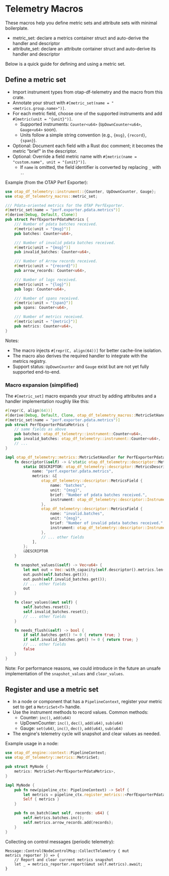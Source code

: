 # Telemetry Macros

These macros help you define metric sets and attribute sets with minimal
boilerplate.

- metric_set: declare a metrics container struct and auto-derive the handler and
  descriptor
- attribute_set: declare an attribute container struct and auto-derive its
  handler and descriptor

Below is a quick guide for defining and using a metric set.

## Define a metric set

- Import instrument types from otap-df-telemetry and the macro from this crate.
- Annotate your struct with `#[metric_set(name = "<metrics.group.name>")]`.
- For each metric field, choose one of the supported instruments and add
  `#[metric(unit = "{unit}")]`.
  - Supported instruments: `Counter<u64>` (`UpDownCounter<u64>`, `Gauge<u64>`
    soon).
  - Units follow a simple string convention (e.g., `{msg}`, `{record}`,
    `{span}`).
- Optional: Document each field with a Rust doc comment; it becomes the metric
  "brief" in the descriptor.
- Optional: Override a field metric name with
  `#[metric(name = "custom.name", unit = "{unit}")]`.
  - If `name` is omitted, the field identifier is converted by replacing `_`
    with `.`.

Example (from the OTAP Perf Exporter):

```rust
use otap_df_telemetry::instrument::{Counter, UpDownCounter, Gauge};
use otap_df_telemetry_macros::metric_set;

/// Pdata-oriented metrics for the OTAP PerfExporter.
#[metric_set(name = "perf.exporter.pdata.metrics")]
#[derive(Debug, Default, Clone)]
pub struct PerfExporterPdataMetrics {
    /// Number of pdata batches received.
    #[metric(unit = "{msg}")]
    pub batches: Counter<u64>,

    /// Number of invalid pdata batches received.
    #[metric(unit = "{msg}")]
    pub invalid_batches: Counter<u64>,

    /// Number of Arrow records received.
    #[metric(unit = "{record}")]
    pub arrow_records: Counter<u64>,

    /// Number of logs received.
    #[metric(unit = "{log}")]
    pub logs: Counter<u64>,

    /// Number of spans received.
    #[metric(unit = "{span}")]
    pub spans: Counter<u64>,

    /// Number of metrics received.
    #[metric(unit = "{metric}")]
    pub metrics: Counter<u64>,
}
```

Notes:

- The macro injects `#[repr(C, align(64))]` for better cache-line isolation.
- The macro also derives the required handler to integrate with the metrics
  registry.
- Support status: `UpDownCounter` and `Gauge` exist but are not yet fully
  supported end-to-end.

### Macro expansion (simplified)

The `#[metric_set]` macro expands your struct by adding attributes and a handler
implementation roughly like this:

```rust
#[repr(C, align(64))]
#[derive(Debug, Default, Clone, otap_df_telemetry_macros::MetricSetHandler)]
#[metric_set(name = "perf.exporter.pdata.metrics")]
pub struct PerfExporterPdataMetrics {
    // same fields as above
    pub batches: otap_df_telemetry::instrument::Counter<u64>,
    pub invalid_batches: otap_df_telemetry::instrument::Counter<u64>,
    // ...
}

impl otap_df_telemetry::metrics::MetricSetHandler for PerfExporterPdataMetrics {
    fn descriptor(&self) -> &'static otap_df_telemetry::descriptor::MetricsDescriptor {
        static DESCRIPTOR: otap_df_telemetry::descriptor::MetricsDescriptor = otap_df_telemetry::descriptor::MetricsDescriptor {
            name: "perf.exporter.pdata.metrics",
            metrics: &[
                otap_df_telemetry::descriptor::MetricsField {
                    name: "batches",
                    unit: "{msg}",
                    brief: "Number of pdata batches received.",
                    instrument: otap_df_telemetry::descriptor::Instrument::Counter,
                },
                otap_df_telemetry::descriptor::MetricsField {
                    name: "invalid.batches",
                    unit: "{msg}",
                    brief: "Number of invalid pdata batches received.",
                    instrument: otap_df_telemetry::descriptor::Instrument::Counter,
                },
                // ... other fields
            ],
        };
        &DESCRIPTOR
    }

    fn snapshot_values(&self) -> Vec<u64> {
        let mut out = Vec::with_capacity(self.descriptor().metrics.len());
        out.push(self.batches.get());
        out.push(self.invalid_batches.get());
        // ... other fields
        out
    }

    fn clear_values(&mut self) {
        self.batches.reset();
        self.invalid_batches.reset();
        // ... other fields
    }

    fn needs_flush(&self) -> bool {
        if self.batches.get() != 0 { return true; }
        if self.invalid_batches.get() != 0 { return true; }
        // ... other fields
        false
    }
}
```

Note: For performance reasons, we could introduce in the future an unsafe
implementation of the `snapshot_values` and `clear_values`.

## Register and use a metric set

- In a node or component that has a `PipelineContext`, register your metric set
  to get a `MetricSet<T>` handle.
- Use the instrument methods to record values. Common methods:
  - Counter: `inc()`, `add(u64)`
  - UpDownCounter: `inc()`, `dec()`, `add(u64)`, `sub(u64)`
  - Gauge: `set(u64)`, `inc()`, `dec()`, `add(u64)`, `sub(u64)`
- The engine's telemetry cycle will snapshot and clear values as needed.

Example usage in a node:

```rust
use otap_df_engine::context::PipelineContext;
use otap_df_telemetry::metrics::MetricSet;

pub struct MyNode {
    metrics: MetricSet<PerfExporterPdataMetrics>,
}

impl MyNode {
    pub fn new(pipeline_ctx: PipelineContext) -> Self {
        let metrics = pipeline_ctx.register_metrics::<PerfExporterPdataMetrics>();
        Self { metrics }
    }

    pub fn on_batch(&mut self, records: u64) {
        self.metrics.batches.inc();
        self.metrics.arrow_records.add(records);
    }
}
```

Collecting on control messages (periodic telemetry):

```text
Message::Control(NodeControlMsg::CollectTelemetry { mut metrics_reporter }) => {
    // Report and clear current metrics snapshot
    let _ = metrics_reporter.report(&mut self.metrics).await;
}
```
